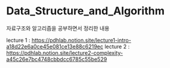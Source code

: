 # Data_Structure_and_Algorithm
자료구조와 알고리즘을 공부하면서 정리한 내용

lecture 1 : https://pdhlab.notion.site/lecture1-intro-a18d22e6a0ce45e081ce13e88c6219ec 
lecture 2 : https://pdhlab.notion.site/lecture2-complexity-a45c26e7bc4748cbbdcc6785c55be529
